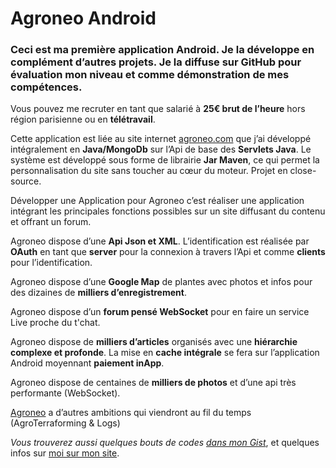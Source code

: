 # Agroneo Android
### Ceci est ma **première application Android**. Je la développe en complément d’autres projets. Je la diffuse sur GitHub pour évaluation mon niveau et comme démonstration de mes compétences.

Vous pouvez me recruter en tant que salarié à **25€ brut de l’heure** hors région parisienne ou en **télétravail**.

Cette application est liée au site internet [agroneo.com](https://agroneo.com/) que j’ai développé intégralement en **Java/MongoDb** sur l’Api de base des **Servlets Java**. Le système est développé sous forme de librairie **Jar Maven**, ce qui permet la personnalisation du site sans toucher au cœur du moteur. Projet en close-source.

Développer une Application pour Agroneo c’est réaliser une application intégrant les principales fonctions possibles sur un site diffusant du contenu et offrant un forum.

Agroneo dispose d’une **Api Json et XML**. L’identification est réalisée par **OAuth** en tant que **server** pour la connexion à travers l’Api et comme **clients** pour l’identification.

Agroneo dispose d’une **Google Map** de plantes avec photos et infos pour des dizaines de **milliers d’enregistrement**.

Agroneo dispose d’un **forum pensé WebSocket** pour en faire un service Live proche du t'chat.

Agroneo dispose de **milliers d’articles** organisés avec une **hiérarchie complexe et profonde**. La mise en **cache intégrale** se fera sur l’application Android moyennant **paiement inApp**.

Agroneo dispose de centaines de **milliers de photos** et d’une api très performante (WebSocket).

[Agroneo](https://agroneo.com/) a d’autres ambitions qui viendront au fil du temps (AgroTerraforming & Logs)
 
_Vous trouverez aussi quelques bouts de codes [dans mon Gist](https://gist.github.com/pagetronic)_, et quelques infos sur [moi sur mon site](https://laurent.page.live/).
